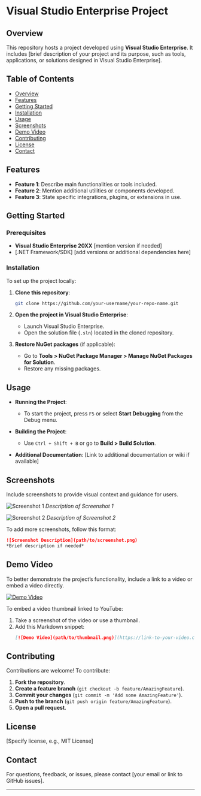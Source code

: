 # Visual Studio Enterprise Project

## Overview
This repository hosts a project developed using **Visual Studio Enterprise**. It includes [brief description of your project and its purpose, such as tools, applications, or solutions designed in Visual Studio Enterprise].

## Table of Contents
- [Overview](#overview)
- [Features](#features)
- [Getting Started](#getting-started)
- [Installation](#installation)
- [Usage](#usage)
- [Screenshots](#screenshots)
- [Demo Video](#demo-video)
- [Contributing](#contributing)
- [License](#license)
- [Contact](#contact)

## Features
- **Feature 1**: Describe main functionalities or tools included.
- **Feature 2**: Mention additional utilities or components developed.
- **Feature 3**: State specific integrations, plugins, or extensions in use.

## Getting Started

### Prerequisites
- **Visual Studio Enterprise 20XX** [mention version if needed]
- [.NET Framework/SDK] [add versions or additional dependencies here]

### Installation
To set up the project locally:
1. **Clone this repository**:
   ```bash
   git clone https://github.com/your-username/your-repo-name.git
   ```
2. **Open the project in Visual Studio Enterprise**:
   - Launch Visual Studio Enterprise.
   - Open the solution file (`.sln`) located in the cloned repository.

3. **Restore NuGet packages** (if applicable):
   - Go to **Tools > NuGet Package Manager > Manage NuGet Packages for Solution**.
   - Restore any missing packages.

## Usage
- **Running the Project**:
  - To start the project, press `F5` or select **Start Debugging** from the Debug menu.
  
- **Building the Project**:
  - Use `Ctrl + Shift + B` or go to **Build > Build Solution**.

- **Additional Documentation**: [Link to additional documentation or wiki if available]

## Screenshots
Include screenshots to provide visual context and guidance for users.

![Screenshot 1](path/to/screenshot1.png)
*Description of Screenshot 1*

![Screenshot 2](path/to/screenshot2.png)
*Description of Screenshot 2*

To add more screenshots, follow this format:
```md
![Screenshot Description](path/to/screenshot.png)
*Brief description if needed*
```

## Demo Video
To better demonstrate the project’s functionality, include a link to a video or embed a video directly.

[![Demo Video](path/to/thumbnail.png)](https://link-to-your-video.com)

To embed a video thumbnail linked to YouTube:
1. Take a screenshot of the video or use a thumbnail.
2. Add this Markdown snippet:
   ```md
   [![Demo Video](path/to/thumbnail.png)](https://link-to-your-video.com)
   ```

## Contributing
Contributions are welcome! To contribute:
1. **Fork the repository**.
2. **Create a feature branch** (`git checkout -b feature/AmazingFeature`).
3. **Commit your changes** (`git commit -m 'Add some AmazingFeature'`).
4. **Push to the branch** (`git push origin feature/AmazingFeature`).
5. **Open a pull request**.

## License
[Specify license, e.g., MIT License]

## Contact
For questions, feedback, or issues, please contact [your email or link to GitHub issues].

---
